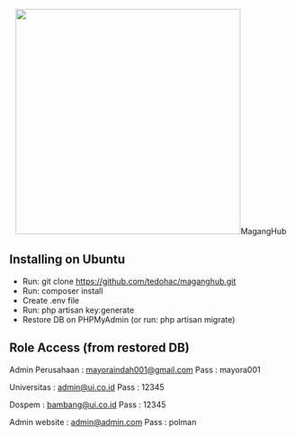 <p align="center"><img src="http://maganghub.my.id/img/maganghub.png" width="400">MagangHub</p>

## Installing on Ubuntu
- Run: git clone https://github.com/tedohac/maganghub.git
- Run: composer install
- Create .env file
- Run: php artisan key:generate
- Restore DB on PHPMyAdmin (or run: php artisan migrate)

## Role Access (from restored DB)
Admin Perusahaan : mayoraindah001@gmail.com
Pass : mayora001

Universitas : admin@ui.co.id
Pass : 12345

Dospem : bambang@ui.co.id
Pass : 12345

Admin website : admin@admin.com
Pass : polman
